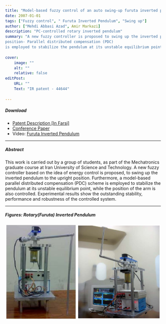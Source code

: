 ```yaml
---
title: "Model-based fuzzy control of an auto swing-up furuta inverted pendulum" 
date: 2007-01-01
tags: ["Fuzzy control", " Furuta Inverted Pendulum", "Swing up"]
author: ["Mehdi Abbasi Azad", Amir Markazi]
description: "PC-controlled rotary inverted pendulum" 
summary: "A new fuzzy controller is proposed to swing up the inverted pendulum to the upright 
position- Parallel distributed compensation (PDC) 
is employed to stabilize the pendulum at its unstable equilibrium point."

cover:
    image: ""
    alt: ""
    relative: false
editPost:
    URL: ""
    Text: "IR patent - 44644"

---
```


##### Download

+ [Patent Description [In Farsi]](patent_description.pdf)
+ [Conference Paper](FIP_paper.pdf)
+ Video: [Furuta Inverted Pendulum](https://youtu.be/yYVXt_WMABs)


---

##### Abstract

This work is carried out by a group of students, as 
part of the Mechatronics graduate course at Iran University of Science and Technology. A new fuzzy controller based on the idea of energy control is proposed, to swing up the inverted pendulum to the upright position. Furthermore, a model-based parallel distributed compensation (PDC)  scheme is employed to stabilize the pendulum at its unstable equilibrium point, while the position of the arm is also controlled. Experimental results show the outstanding 
stability, performance and robustness of the controlled system. 

---
##### Figures: Rotary(Furuta) Inverted Pendulum

![](FIP_pic.png)




